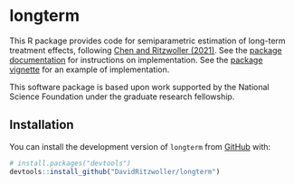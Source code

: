 
<!-- README.md is generated from README.Rmd. Please edit that file -->

# longterm

<!-- badges: start -->

<!-- badges: end -->

This R package provides code for semiparametric estimation of long-term
treatment effects, following [Chen and Ritzwoller
(2021)](https://arxiv.org/abs/2107.14405). See the [package
documentation](doc/longterm_manual.pdf) for instructions on
implementation. See the [package vignette](doc/vignette.pdf) for an
example of implementation.

This software package is based upon work supported by the National
Science Foundation under the graduate research fellowship.

## Installation

You can install the development version of `longterm` from
[GitHub](https://github.com/) with:

``` r
# install.packages("devtools")
devtools::install_github("DavidRitzwoller/longterm")
```
